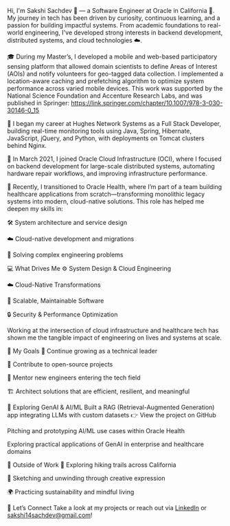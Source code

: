 Hi, I'm Sakshi Sachdev 👋 — a Software Engineer at Oracle in California 🌉. My journey in tech has been driven by curiosity, continuous learning, and a passion for building impactful systems. From academic foundations to real-world engineering, I've developed strong interests in backend development, distributed systems, and cloud technologies ☁️.

🎓 During my Master’s, I developed a mobile and web-based participatory sensing platform that allowed domain scientists to define Areas of Interest (AOIs) and notify volunteers for geo-tagged data collection. I implemented a location-aware caching and prefetching algorithm to optimize system performance across varied mobile devices. This work was supported by the National Science Foundation and Accenture Research Labs, and was published in Springer: https://link.springer.com/chapter/10.1007/978-3-030-30146-0_15

💼 I began my career at Hughes Network Systems as a Full Stack Developer, building real-time monitoring tools using Java, Spring, Hibernate, JavaScript, jQuery, and Python, with deployments on Tomcat clusters behind Nginx.

🚀 In March 2021, I joined Oracle Cloud Infrastructure (OCI), where I focused on backend development for large-scale distributed systems, automating hardware repair workflows, and improving infrastructure performance.

🏥 Recently, I transitioned to Oracle Health, where I’m part of a team building healthcare applications from scratch—transforming monolithic legacy systems into modern, cloud-native solutions. This role has helped me deepen my skills in:

🛠️ System architecture and service design

☁️ Cloud-native development and migrations

🧩 Solving complex engineering problems

💻 What Drives Me
⚙️ System Design & Cloud Engineering

☁️ Cloud-Native Transformations

🧠 Scalable, Maintainable Software

🔒 Security & Performance Optimization

Working at the intersection of cloud infrastructure and healthcare tech has shown me the tangible impact of engineering on lives and systems at scale.


🎯 My Goals
🚀 Continue growing as a technical leader

🤝 Contribute to open-source projects

🧭 Mentor new engineers entering the tech field

🏗️ Architect solutions that are efficient, resilient, and meaningful

🧠 Exploring GenAI & AI/ML
Built a RAG (Retrieval-Augmented Generation) app integrating LLMs with custom datasets
👉 View the project on GitHub

Pitching and prototyping AI/ML use cases within Oracle Health

Exploring practical applications of GenAI in enterprise and healthcare domains

🌿 Outside of Work
🥾 Exploring hiking trails across California

🎨 Sketching and unwinding through creative expression

🌍 Practicing sustainability and mindful living

🔗 Let’s Connect
Take a look at my projects or reach out via [LinkedIn](https://www.linkedin.com/in/sachdevsakshi/) or sakshi14sachdev@gmail.com!





